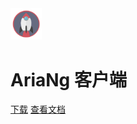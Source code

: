 <img src="AriaNg.png" width="10%" >

# AriaNg 客户端



[下载](README?id=下载)
[查看文档](README)

<!-- 背景色 -->
<!-- ![color](#f6f6f6) -->
